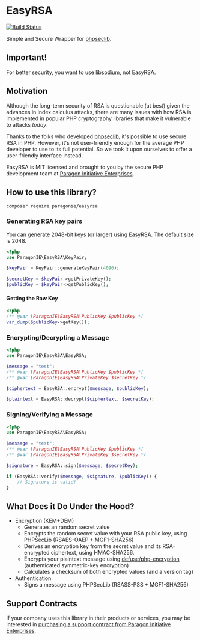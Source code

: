 # EasyRSA

[![Build Status](https://travis-ci.org/paragonie/EasyRSA.svg?branch=master)](https://travis-ci.org/paragonie/EasyRSA)

Simple and Secure Wrapper for [phpseclib](https://github.com/phpseclib/phpseclib).

## Important!

For better security, you want to use [libsodium](https://pecl.php.net/package/libsodium), not EasyRSA.

## Motivation

Although the long-term security of RSA is questionable (at best) given the
advances in index calculus attacks, there are many issues with how RSA is
implemented in popular PHP cryptography libraries that make it vulnerable to
attacks *today*.

Thanks to the folks who developed [phpseclib](https://github.com/phpseclib/phpseclib),
it's possible to use secure RSA in PHP. However, it's not user-friendly enough
for the average PHP developer to use to its full potential. So we took it upon
ourselves to offer a user-friendly interface instead.

EasyRSA is MIT licensed and brought to you by the secure PHP development team at
[Paragon Initiative Enterprises](https://paragonie.com).

## How to use this library?
`composer require paragonie/easyrsa`

### Generating RSA key pairs

You can generate 2048-bit keys (or larger) using EasyRSA. The default size is 2048.

```php
<?php
use ParagonIE\EasyRSA\KeyPair;

$keyPair = KeyPair::generateKeyPair(4096);

$secretKey = $keyPair->getPrivateKey();
$publicKey = $keyPair->getPublicKey();
```

#### Getting the Raw Key

```php
<?php
/** @var \ParagonIE\EasyRSA\PublicKey $publicKey */
var_dump($publicKey->getKey());
```

### Encrypting/Decrypting a Message

```php
<?php
use ParagonIE\EasyRSA\EasyRSA;

$message = "test";
/** @var \ParagonIE\EasyRSA\PublicKey $publicKey */
/** @var \ParagonIE\EasyRSA\PrivateKey $secretKey */

$ciphertext = EasyRSA::encrypt($message, $publicKey);

$plaintext = EasyRSA::decrypt($ciphertext, $secretKey);
```

### Signing/Verifying a Message

```php
<?php
use ParagonIE\EasyRSA\EasyRSA;

$message = "test";
/** @var \ParagonIE\EasyRSA\PublicKey $publicKey */
/** @var \ParagonIE\EasyRSA\PrivateKey $secretKey */

$signature = EasyRSA::sign($message, $secretKey);

if (EasyRSA::verify($message, $signature, $publicKey)) {
    // Signature is valid!
}
```

## What Does it Do Under the Hood?

* Encryption (KEM+DEM)
    * Generates an random secret value
    * Encrypts the random secret value with your RSA public key, using PHPSecLib
      (RSAES-OAEP + MGF1-SHA256)
    * Derives an encryption key from the secret value and its RSA-encrypted ciphertext, 
      using HMAC-SHA256.
    * Encrypts your plaintext message using [defuse/php-encryption](https://github.com/defuse/php-encryption)
      (authenticated symmetric-key encryption)
    * Calculates a checksum of both encrypted values (and a version tag)
* Authentication
    * Signs a message using PHPSecLib (RSASS-PSS + MGF1-SHA256)

## Support Contracts

If your company uses this library in their products or services, you may be
interested in [purchasing a support contract from Paragon Initiative Enterprises](https://paragonie.com/enterprise).
